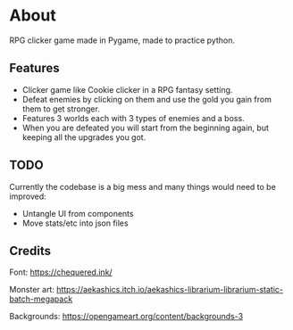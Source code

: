 # About
RPG clicker game made in Pygame, made to practice python.

## Features
- Clicker game like Cookie clicker in a RPG fantasy setting.
- Defeat enemies by clicking on them and use the gold you gain from them to get stronger.
- Features 3 worlds each with 3 types of enemies and a boss.
- When you are defeated you will start from the beginning again, but keeping all the upgrades you got.

## TODO
Currently the codebase is a big mess and many things would need to be improved:
- Untangle UI from components
- Move stats/etc into json files


## Credits
Font: https://chequered.ink/

Monster art: https://aekashics.itch.io/aekashics-librarium-librarium-static-batch-megapack

Backgrounds: https://opengameart.org/content/backgrounds-3